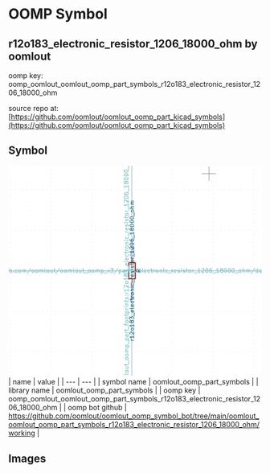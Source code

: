 # OOMP Symbol  
## r12o183_electronic_resistor_1206_18000_ohm  by oomlout  
  
oomp key: oomp_oomlout_oomlout_oomp_part_symbols_r12o183_electronic_resistor_1206_18000_ohm  
  
source repo at: [https://github.com/oomlout/oomlout_oomp_part_kicad_symbols](https://github.com/oomlout/oomlout_oomp_part_kicad_symbols)  
## Symbol  
  
[![working.png](working_600.png)](working.png)  
| name | value | 
| --- | --- | 
| symbol name | oomlout_oomp_part_symbols | 
| library name | oomlout_oomp_part_symbols | 
| oomp key | oomp_oomlout_oomlout_oomp_part_symbols_r12o183_electronic_resistor_1206_18000_ohm | 
| oomp bot github | https://github.com/oomlout/oomlout_oomp_symbol_bot/tree/main/oomlout_oomlout_oomp_part_symbols_r12o183_electronic_resistor_1206_18000_ohm/working | 
## Images  
